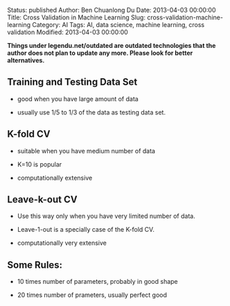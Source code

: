 Status: published
Author: Ben Chuanlong Du
Date: 2013-04-03 00:00:00
Title: Cross Validation in Machine Learning
Slug: cross-validation-machine-learning
Category: AI
Tags: AI, data science, machine learning, cross validation
Modified: 2013-04-03 00:00:00

**Things under legendu.net/outdated are outdated technologies that the author does not plan to update any more. Please look for better alternatives.**
 
## Training and Testing Data Set

- good when you have large amount of data

- usually use 1/5 to 1/3 of the data as testing data set.

## K-fold CV

- suitable when you have medium number of data

- K=10 is popular

- computationally extensive

## Leave-k-out CV

- Use this way only when you have very limited number of data.

- Leave-1-out is a specially case of the K-fold CV.

- computationally very extensive

## Some Rules:

- 10 times number of parameters, probably in good shape

- 20 times number of prameters, usually perfect good
